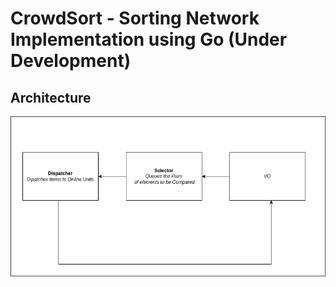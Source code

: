 # CrowdSort - Sorting Network Implementation using Go (Under Development)

## Architecture

![](network/docs/images/arch.png "High Level Architecture")
